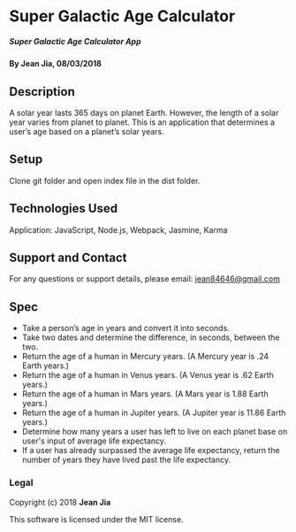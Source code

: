 # Super Galactic Age Calculator
##### Super Galactic Age Calculator App

#### By Jean Jia, 08/03/2018

## Description

A solar year lasts 365 days on planet Earth. However, the length of a solar year varies from planet to planet. This is an application that determines a user’s age based on a planet’s solar years.

## Setup

Clone git folder and open index file in the dist folder.

## Technologies Used

Application: JavaScript, Node.js, Webpack, Jasmine, Karma

## Support and Contact

For any questions or support details, please email:
jean84646@gmail.com

## Spec

* Take a person’s age in years and convert it into seconds.
* Take two dates and determine the difference, in seconds, between the two.
* Return the age of a human in Mercury years. (A Mercury year is .24 Earth years.)
* Return the age of a human in Venus years. (A Venus year is .62 Earth years.)
* Return the age of a human in Mars years. (A Mars year is 1.88 Earth years.)
* Return the age of a human in Jupiter years. (A Jupiter year is 11.86 Earth years.)
* Determine how many years a user has left to live on each planet base on user's input of average life expectancy.
* If a user has already surpassed the average life expectancy, return the number of years they have lived past the life expectancy.


### Legal

Copyright (c) 2018 **Jean Jia**

This software is licensed under the MIT license.
